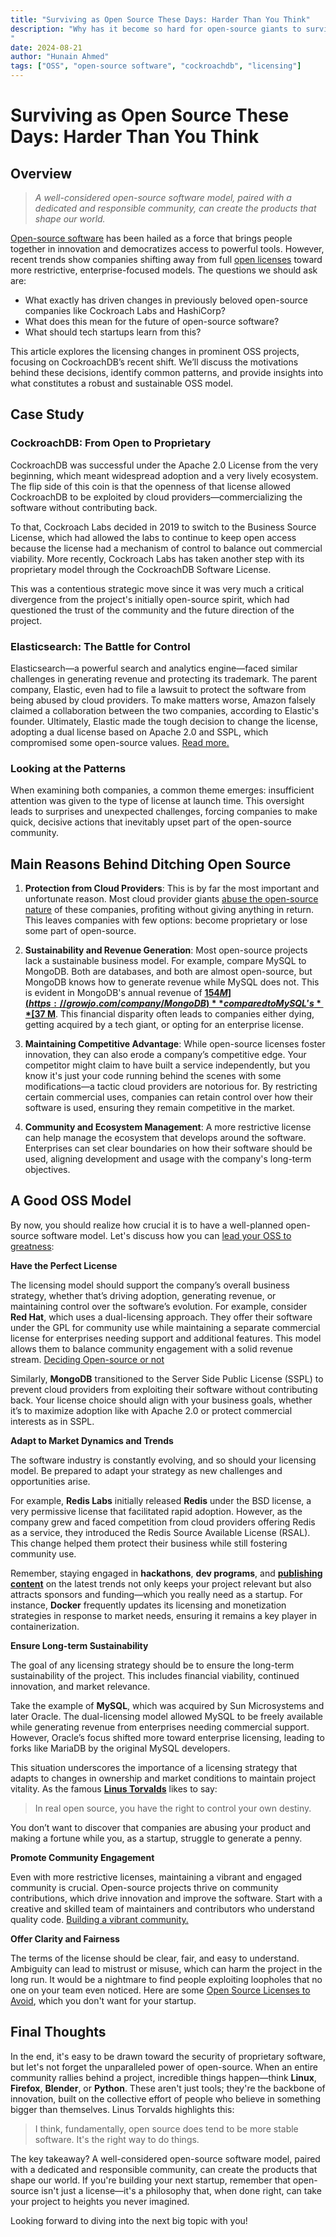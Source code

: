 ```yaml
---
title: "Surviving as Open Source These Days: Harder Than You Think"
description: "Why has it become so hard for open-source giants to survive, with many now moving away from it? Read on as we discuss the common failures in OSS models and how to avoid making those mistakes.
"
date: 2024-08-21
author: "Hunain Ahmed"
tags: ["OSS", "open-source software", "cockroachdb", "licensing"]
---
```


# Surviving as Open Source These Days: Harder Than You Think

## Overview

> _A well-considered open-source software model, paired with a dedicated and
> responsible community, can create the products that shape our world._

[Open-source software](https://www.daytona.io/definitions/o/open-source) has
been hailed as a force that brings people together in innovation and
democratizes access to powerful tools. However, recent trends show companies
shifting away from full
[open licenses](https://www.daytona.io/definitions/o/osslicense) toward more
restrictive, enterprise-focused models. The questions we should ask are:

- What exactly has driven changes in previously beloved open-source companies
  like Cockroach Labs and HashiCorp?
- What does this mean for the future of open-source software?
- What should tech startups learn from this?

This article explores the licensing changes in prominent OSS projects, focusing
on CockroachDB’s recent shift. We’ll discuss the motivations behind these
decisions, identify common patterns, and provide insights into what constitutes
a robust and sustainable OSS model.

## Case Study

### CockroachDB: From Open to Proprietary

CockroachDB was successful under the Apache 2.0 License from the very beginning,
which meant widespread adoption and a very lively ecosystem. The flip side of
this coin is that the openness of that license allowed CockroachDB to be
exploited by cloud providers—commercializing the software without contributing
back.

To that, Cockroach Labs decided in 2019 to switch to the Business Source
License, which had allowed the labs to continue to keep open access because the
license had a mechanism of control to balance out commercial viability. More
recently, Cockroach Labs has taken another step with its proprietary model
through the CockroachDB Software License.

This was a contentious strategic move since it was very much a critical
divergence from the project's initially open-source spirit, which had questioned
the trust of the community and the future direction of the project.

### Elasticsearch: The Battle for Control

Elasticsearch—a powerful search and analytics engine—faced similar challenges in
generating revenue and protecting its trademark. The parent company, Elastic,
even had to file a lawsuit to protect the software from being abused by cloud
providers. To make matters worse, Amazon falsely claimed a collaboration between
the two companies, according to Elastic's founder. Ultimately, Elastic made the
tough decision to change the license, adopting a dual license based on Apache
2.0 and SSPL, which compromised some open-source values.
[Read more.](https://www.elastic.co/blog/why-license-change-aws)

### Looking at the Patterns

When examining both companies, a common theme emerges: insufficient attention
was given to the type of license at launch time. This oversight leads to
surprises and unexpected challenges, forcing companies to make quick, decisive
actions that inevitably upset part of the open-source community.

## Main Reasons Behind Ditching Open Source

1. **Protection from Cloud Providers**: This is by far the most important and
   unfortunate reason. Most cloud provider giants
   [abuse the open-source nature](https://techcrunch.com/2018/11/29/the-crusade-against-open-source-abuse/)
   of these companies, profiting without giving anything in return. This leaves
   companies with few options: become proprietary or lose some part of
   open-source.

2. **Sustainability and Revenue Generation**: Most open-source projects lack a
   sustainable business model. For example, compare MySQL to MongoDB. Both are
   databases, and both are almost open-source, but MongoDB knows how to generate
   revenue while MySQL does not. This is evident in MongoDB's annual revenue of
   **[$154 M](https://growjo.com/company/MongoDB)** compared to MySQL's
   **[$37 M](https://growjo.com/company/Oracle_MySQL)**. This financial
   disparity often leads to companies either dying, getting acquired by a tech
   giant, or opting for an enterprise license.

3. **Maintaining Competitive Advantage**: While open-source licenses foster
   innovation, they can also erode a company’s competitive edge. Your competitor
   might claim to have built a service independently, but you know it's just
   your code running behind the scenes with some modifications—a tactic cloud
   providers are notorious for. By restricting certain commercial uses,
   companies can retain control over how their software is used, ensuring they
   remain competitive in the market.

4. **Community and Ecosystem Management**: A more restrictive license can help
   manage the ecosystem that develops around the software. Enterprises can set
   clear boundaries on how their software should be used, aligning development
   and usage with the company's long-term objectives.

## A Good OSS Model

By now, you should realize how crucial it is to have a well-planned open-source
software model. Let's discuss how you can
[lead your OSS to greatness](https://www.daytona.io/dotfiles/building-a-successful-open-source-project):

**Have the Perfect License**

The licensing model should support the company’s overall business strategy,
whether that’s driving adoption, generating revenue, or maintaining control over
the software’s evolution. For example, consider **Red Hat**, which uses a
dual-licensing approach. They offer their software under the GPL for community
use while maintaining a separate commercial license for enterprises needing
support and additional features. This model allows them to balance community
engagement with a solid revenue stream.
[Deciding Open-source or not](https://www.daytona.io/dotfiles/open-source-or-not)

Similarly, **MongoDB** transitioned to the Server Side Public License (SSPL) to
prevent cloud providers from exploiting their software without contributing
back. Your license choice should align with your business goals, whether it’s to
maximize adoption like with Apache 2.0 or protect commercial interests as in
SSPL.

**Adapt to Market Dynamics and Trends**

The software industry is constantly evolving, and so should your licensing
model. Be prepared to adapt your strategy as new challenges and opportunities
arise.

For example, **Redis Labs** initially released **Redis** under the BSD license,
a very permissive license that facilitated rapid adoption. However, as the
company grew and faced competition from cloud providers offering Redis as a
service, they introduced the Redis Source Available License (RSAL). This change
helped them protect their business while still fostering community use.

Remember, staying engaged in **hackathons**, **dev programs**, and
**[publishing content](https://opensource.com/article/21/10/content-marketing-open-source-community)**
on the latest trends not only keeps your project relevant but also attracts
sponsors and funding—which you really need as a startup. For instance,
**Docker** frequently updates its licensing and monetization strategies in
response to market needs, ensuring it remains a key player in containerization.

**Ensure Long-term Sustainability**

The goal of any licensing strategy should be to ensure the long-term
sustainability of the project. This includes financial viability, continued
innovation, and market relevance.

Take the example of **MySQL**, which was acquired by Sun Microsystems and later
Oracle. The dual-licensing model allowed MySQL to be freely available while
generating revenue from enterprises needing commercial support. However,
Oracle’s focus shifted more toward enterprise licensing, leading to forks like
MariaDB by the original MySQL developers.

This situation underscores the importance of a licensing strategy that adapts to
changes in ownership and market conditions to maintain project vitality. As the
famous **[Linus Torvalds](https://en.wikipedia.org/wiki/Linus_Torvalds)** likes
to say:

> In real open source, you have the right to control your own destiny.

You don’t want to discover that companies are abusing your product and making a
fortune while you, as a startup, struggle to generate a penny.

**Promote Community Engagement**

Even with more restrictive licenses, maintaining a vibrant and engaged community
is crucial. Open-source projects thrive on community contributions, which drive
innovation and improve the software. Start with a creative and skilled team of
maintainers and contributors who understand quality code.
[Building a vibrant community.](https://www.daytona.io/dotfiles/building-a-community-before-launching-your-product)

**Offer Clarity and Fairness**

The terms of the license should be clear, fair, and easy to understand.
Ambiguity can lead to mistrust or misuse, which can harm the project in the long
run. It would be a nightmare to find people exploiting loopholes that no one on
your team even noticed. Here are some
[Open Source Licenses to Avoid](https://brainhub.eu/library/open-source-licenses-to-avoid),
which you don't want for your startup.

## Final Thoughts

In the end, it's easy to be drawn toward the security of proprietary software,
but let's not forget the unparalleled power of open-source. When an entire
community rallies behind a project, incredible things happen—think **Linux**,
**Firefox**, **Blender**, or **Python**. These aren't just tools; they're the
backbone of innovation, built on the collective effort of people who believe in
something bigger than themselves. Linus Torvalds highlights this:

> I think, fundamentally, open source does tend to be more stable software. It's
> the right way to do things.

The key takeaway? A well-considered open-source software model, paired with a
dedicated and responsible community, can create the products that shape our
world. If you're building your next startup, remember that open-source isn't
just a license—it's a philosophy that, when done right, can take your project to
heights you never imagined.

Looking forward to diving into the next big topic with you!
